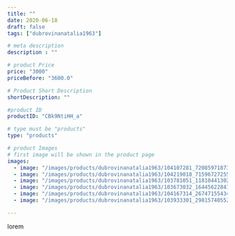 ```yaml
---
title: ""
date: 2020-06-18
draft: false
tags: ["dubrovinanatalia1963"]

# meta description
description : ""

# product Price
price: "3000"
priceBefore: "3600.0"

# Product Short Description
shortDescription: ""

#product ID
productID: "CBk9NtiHH_a"

# type must be "products"
type: "products"

# product Images
# first image will be shown in the product page
images:
  - image: "/images/products/dubrovinanatalia1963/104107281_720859718739853_4787380360790047314_n.jpg"
  - image: "/images/products/dubrovinanatalia1963/104219018_715967272556703_1872792587085293064_n.jpg"
  - image: "/images/products/dubrovinanatalia1963/103781051_118104413021372_7708656668870192964_n.jpg"
  - image: "/images/products/dubrovinanatalia1963/103673032_164456228418051_8737802366967363261_n.jpg"
  - image: "/images/products/dubrovinanatalia1963/104167314_267471554340952_3548529648893563072_n.jpg"
  - image: "/images/products/dubrovinanatalia1963/103933301_2981574055266621_2731818798210203475_n.jpg"

---
```

lorem
